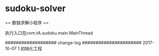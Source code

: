 # sudoku-solver
== 数独求解小程序 ==

执行入口在com.tA.sudoku.main.MainThread

################### change-log ######################
2017-10-07
1.初始化工程
